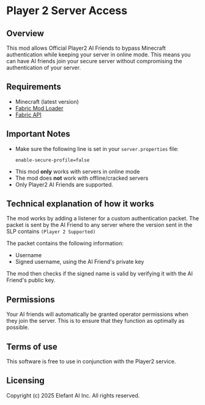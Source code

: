 # Player 2 Server Access

## Overview

This mod allows Official Player2 AI Friends to bypass Minecraft authentication while keeping your server in online mode. 
This means you can have AI friends join your secure server without compromising the authentication of your server.


## Requirements

- Minecraft (latest version)
- [Fabric Mod Loader](https://fabricmc.net/use/installer/)
- [Fabric API](https://modrinth.com/mod/fabric-api)


## Important Notes
- Make sure the following line is set in your `server.properties` file:
   ```
   enable-secure-profile=false
   ```
- This mod **only** works with servers in online mode
- The mod does **not** work with offline/cracked servers
- Only Player2 AI Friends are supported.

## Technical explanation of how it works
The mod works by adding a listener for a custom authentication packet. The packet is sent by the AI Friend to any server where the version sent in the SLP contains `(Player 2 Supported)`

The packet contains the following information:
- Username
- Signed username, using the AI Friend's private key

The mod then checks if the signed name is valid by verifying it with the AI Friend's public key.

## Permissions
Your AI friends will automatically be granted operator permissions when they join the server. This is to ensure that they function as optimally as possible.

## Terms of use
This software is free to use in conjunction with the Player2 service. 

## Licensing
Copyright (c) 2025 Elefant AI Inc.
All rights reserved.
